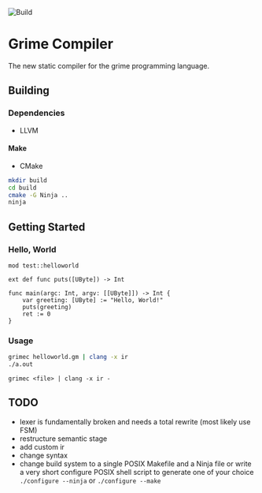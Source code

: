 ![Build](https://github.com/Edward-0/grimec/workflows/Build/badge.svg)
# Grime Compiler
The new static compiler for the grime programming language.

## Building
### Dependencies
 * LLVM
#### Make
 * CMake
```sh
mkdir build
cd build
cmake -G Ninja ..
ninja
```
## Getting Started
### Hello, World
```grime
mod test::helloworld

ext def func puts([UByte]) -> Int

func main(argc: Int, argv: [[UByte]]) -> Int {
	var greeting: [UByte] := "Hello, World!"
	puts(greeting)
	ret := 0
}
```
### Usage

```sh
grimec helloworld.gm | clang -x ir
./a.out
```
```
grimec <file> | clang -x ir -
```

## TODO
 - lexer is fundamentally broken and needs a total rewrite (most likely use FSM)
 - restructure semantic stage
 - add custom ir
 - change syntax
 - change build system to a single POSIX Makefile and a Ninja file or write a
   very short configure POSIX shell script to generate one of your choice
   `./configure --ninja` or `./configure --make`
